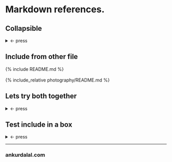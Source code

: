 # Markdown references.

## Collapsible

<details>
<summary> <- press </summary>
<!-- Necessary empty line -->

  [photography test](./photography/docs)

</details>

## Include from other file
<!-- jekyll specific -->
{% include README.md %}
<br>
<br>
{% include_relative photography/README.md %}

## Lets try both together

<details>
<summary> <- press </summary>
<!-- Necessary empty line -->

  {% include_relative photography/README.md %}

</details>

## Test include in a box

<details>
<summary> <- press </summary>
<!-- Necessary empty line -->

```
  {% include_relative photography/README.md %}
```

</details>

---
### ankurdalal.com